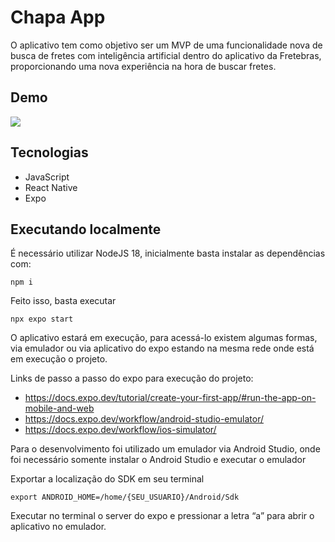 # Chapa App

O aplicativo tem como objetivo ser um MVP de uma funcionalidade nova de busca de fretes com inteligência artificial dentro do aplicativo da Fretebras, proporcionando uma nova experiência na hora de buscar fretes.

## Demo

[![](https://img.youtube.com/vi/pFyDTbWgkxg/0.jpg)](https://youtube.com/shorts/pFyDTbWgkxg)

## Tecnologias

- JavaScript
- React Native
- Expo

## Executando localmente

É necessário utilizar NodeJS 18, inicialmente basta instalar as dependências com:

```shell
npm i
```

Feito isso, basta executar 

```shell
npx expo start
```

O aplicativo estará em execução, para acessá-lo existem algumas formas, via emulador ou via aplicativo do expo estando na mesma rede onde está em execução o projeto.

Links de passo a passo do expo para execução do projeto:
- https://docs.expo.dev/tutorial/create-your-first-app/#run-the-app-on-mobile-and-web
- https://docs.expo.dev/workflow/android-studio-emulator/
- https://docs.expo.dev/workflow/ios-simulator/

Para o desenvolvimento foi utilizado um emulador via Android Studio, onde foi necessário somente instalar o Android Studio e executar o emulador

Exportar a localização do SDK em seu terminal

```shell
export ANDROID_HOME=/home/{SEU_USUARIO}/Android/Sdk
```

Executar no terminal o server do expo e pressionar a letra “a” para abrir o aplicativo no emulador.
